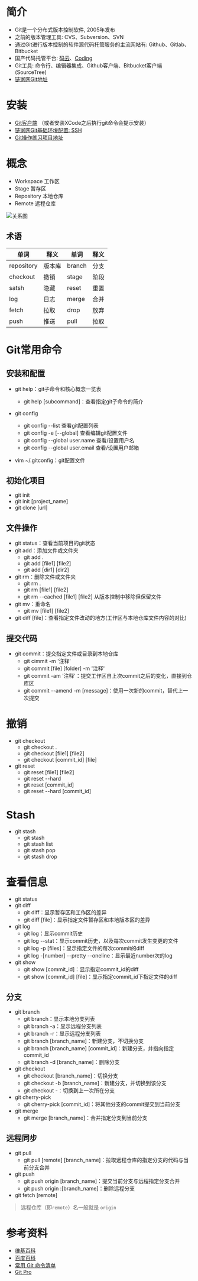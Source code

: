 # 简介

* Git是一个分布式版本控制软件, 2005年发布
* 之前的版本管理工具: CVS、Subversion、SVN
* 通过Git进行版本控制的软件源代码托管服务的主流网站有: Github、Gitlab、Bitbucket
* 国产代码托管平台: [码云](https://git.oschina.net/)、[Coding](https://coding.net/)
* Git工具: 命令行、编辑器集成、Github客户端、Bitbucket客户端(SourceTree)
* [链家网Git地址](http://git.lianjia.com/)

# 安装

* [Git客户端](https://git-scm.com/download/mac) （或者安装XCode之后执行git命令会提示安装）
* [链家网Git基础环境配置: SSH](http://git.lianjia.com/help/ssh/README)
* [Git操作练习项目地址](http://git.lianjia.com/fangtao/GitTraining)

# 概念

* Workspace 工作区
* Stage 暂存区
* Repository 本地仓库
* Remote 远程仓库

![关系图](http://oloqdvms7.bkt.clouddn.com/Git.png)

## 术语

| 单词 | 释义 | 单词 | 释义 |
| --- | --- | --- | --- |
| repository | 版本库 | branch | 分支 |
| checkout | 撤销 | stage | 阶段 |
| satsh | 隐藏 | reset | 重置 |
| log | 日志 | merge | 合并 |
| fetch | 拉取 | drop | 放弃 |
| push | 推送 | pull | 拉取 |

# Git常用命令

## 安装和配置

* git help：git子命令和核心概念一览表
	* git help [subcommand]：查看指定git子命令的简介
* git config 
	* git config --list 查看git配置列表
	* git config -e [--global] 查看编辑git配置文件 
	* git config --global user.name 查看/设置用户名
	* git config --global user.email 查看/设置用户邮箱

* vim ~/.gitconfig：git配置文件

## 初始化项目

* git init
* git init [project_name]
* git clone [url]

## 文件操作

* git status：查看当前项目的git状态
* git add：添加文件或文件夹
	* git add .
	* git add [file1] [file2]
	* git add [dir1] [dir2]
* git rm：删除文件或文件夹
	* git rm .
	* git rm [file1] [file2]
	* git rm --cached [file1] [file2] 从版本控制中移除但保留文件
* git mv：重命名
	* 	git mv [file1] [file2]
* git diff [file]：查看指定文件改动的地方(工作区与本地仓库文件内容的对比)

## 提交代码

* git commit：提交指定文件或目录到本地仓库
	* git cimmit -m '注释'
	* git commit [file] [folder] -m '注释'
	* git commit -am '注释'：提交工作区自上次commit之后的变化，直接到仓库区
	* git commit --amend -m [message]：使用一次新的commit，替代上一次提交

# 撤销

* git checkout
	* git checkout .
	* git checkout [file1] [file2]
	* git checkout [commit_id] [file]
* git reset
	* git reset [file1] [file2]
	* git reset --hard
	* git reset [commit_id]
	* git reset --hard [commit_id]

# Stash

* git stash
	* git stash
	* git stash list
	* git stash pop
	* git stash drop

# 查看信息

* git status
* git diff
	* git diff：显示暂存区和工作区的差异
	* git diff [file]：显示指定文件暂存区和本地版本区的差异
* git log
	* git log：显示commit历史
	* git log --stat：显示commit历史，以及每次commit发生变更的文件
	* git log -p [files]：显示指定文件的每次commit的diff
	* git log -[number] --pretty --oneline：显示最近number次的log
* git show
	* git show [commit_id]：显示指定commit_id的diff
	* git show [commit_id] [file]：显示指定commit_id下指定文件的diff

## 分支

* git branch
	* git branch：显示本地分支列表
	* git branch -a：显示远程分支列表
	* git branch -r：显示远程分支列表
	* git branch [branch_name]：新建分支，不切换分支
	* git branch [branch_name] [commit_id]：新建分支，并指向指定commit_id
	* git branch -d [branch_name]：删除分支
* git checkout
	* git checkout [branch_name]：切换分支
	* git checkout -b [branch_name]：新建分支，并切换到该分支
	* git checkout -：切换到上一次所在分支
* git cherry-pick
	* git cherry-pick [commit_id]：将其他分支的commit提交到当前分支
* git merge
	* git merge [branch_name]：合并指定分支到当前分支


## 远程同步

* git pull
	* git pull [remote] [branch_name]：拉取远程仓库的指定分支的代码与当前分支合并
* git push
	* git push origin [branch_name]：提交当前分支与远程指定分支合并
	* git push origin :[branch_name]：删除远程分支
* git fetch [remote]

> 远程仓库（即`remote`）名一般就是 `origin`

# 参考资料

* [维基百科](https://zh.wikipedia.org/wiki/Git)
* [百度百科](http://baike.baidu.com/item/GIT/12647237)
* [常用 Git 命令清单](http://www.ruanyifeng.com/blog/2015/12/git-cheat-sheet.html)
* [Git Pro](https://git-scm.com/book/zh/v2)